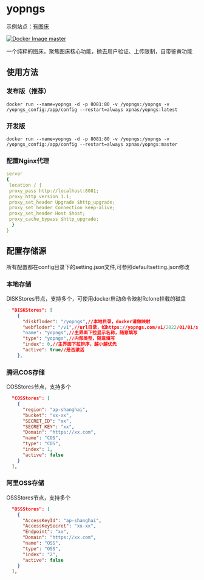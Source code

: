 # yopngs

示例站点：[有图床](https://yopngs.com)

[![Docker Image master](https://github.com/xpnas/yopngs/actions/workflows/docker-image.yml/badge.svg?branch=master)](https://github.com/xpnas/yopngs/actions/workflows/docker-image.yml)

一个纯粹的图床，聚焦图床核心功能，抛去用户验证、上传限制，自带鉴黄功能

## 使用方法

### 发布版（推荐）
  ```
docker run --name=yopngs -d -p 8081:80 -v /yopngs:/yopngs -v /yopngs_config:/app/config --restart=always xpnas/yopngs:latest
  ```

### 开发版
  ```
docker run --name=yopngs -d -p 8081:80 -v /yopngs:/yopngs -v /yopngs_config:/app/config --restart=always xpnas/yopngs:master
  ```

### 配置Nginx代理
  ``` yml
  server
  {
   location / {
   proxy_pass http://localhost:8081;
   proxy_http_version 1.1;
   proxy_set_header Upgrade $http_upgrade;
   proxy_set_header Connection keep-alive;
   proxy_set_header Host $host;
   proxy_cache_bypass $http_upgrade;
    }
  }
  ```

## 配置存储源

所有配置都在config目录下的setting.json文件,可参照defaultsetting.json修改

### 本地存储

DISKStores节点，支持多个，可使用docker启动命令映射Rclone挂载的磁盘
``` json
  "DISKStores": [
    {
      "diskfloder": "/yopngs",//本地目录，docker请做映射
      "webfloder": "/v1",//url目录，如https://yopngs.com/v1/2022/01/01/xxxxx.png
      "name": "yopngs",//主界面下拉显示名称，随意填写
      "type": "yopngs",//内部类型，随意填写
      "index": 0,//主界面下拉排序，越小越优先
      "active": true//是否激活
    },
```
### 腾讯COS存储
COSStores节点，支持多个
``` json
  "COSStores": [
    {
      "region": "ap-shanghai",
      "bucket": "xx-xx",
      "SECRET_ID": "xx",
      "SECRET_KEY": "xx",
      "Domain": "https://xx.com",
      "name": "COS",
      "type": "COS",
      "index": 1,
      "active": false
    }
  ],
  ```
### 阿里OSS存储
OSSStores节点，支持多个
``` json
  "OSSStores": [
    {
      "AccessKeyId": "ap-shanghai",
      "AccessKeySecret": "xx-xx",
      "Endpoint": "xx",
      "Domain": "https://xx.com",
      "name": "OSS",
      "type": "OSS",
      "index": "2",
      "active": false
    }
  ],
```
